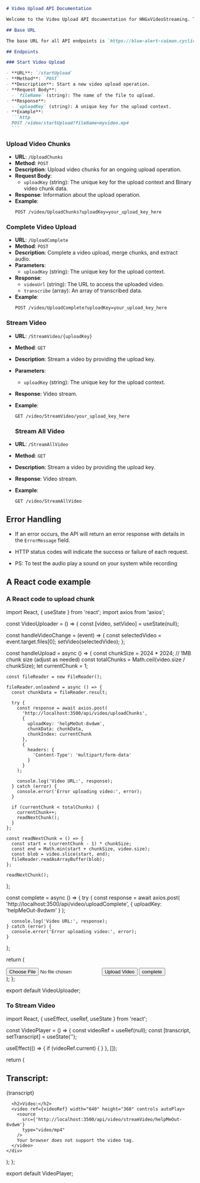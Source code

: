 ````markdown
# Video Upload API Documentation

Welcome to the Video Upload API documentation for HNGxVideoStreaming. This API allows you to manage video uploads, transcriptions, and streaming. Below are the available endpoints and their descriptions.

## Base URL

The base URL for all API endpoints is `https://blue-alert-caiman.cyclic.cloud/api`.

## Endpoints

### Start Video Upload

- **URL**: `/startUpload`
- **Method**: `POST`
- **Description**: Start a new video upload operation.
- **Request Body**:
  - `fileName` (string): The name of the file to upload.
- **Response**:
  - `uploadKey` (string): A unique key for the upload context.
- **Example**:
  ```http
  POST /video/startUpload?fileName=myvideo.mp4
  ```
````

### Upload Video Chunks

- **URL**: `/UploadChunks`
- **Method**: `POST`
- **Description**: Upload video chunks for an ongoing upload operation.
- **Request Body**:
  - `uploadKey` (string): The unique key for the upload context and Binary video chunk data.
- **Response**: Information about the upload operation.
- **Example**:
  ```http
  POST /video/UploadChunks?uploadKey=your_upload_key_here
  ```

### Complete Video Upload

- **URL**: `/UploadComplete`
- **Method**: `POST`
- **Description**: Complete a video upload, merge chunks, and extract audio.
- **Parameters**:
  - `uploadKey` (string): The unique key for the upload context.
- **Response**:
  - `videoUrl` (string): The URL to access the uploaded video.
  - `transcribe` (array): An array of transcribed data.
- **Example**:
  ```http
  POST /video/UploadComplete?uploadKey=your_upload_key_here
  ```

### Stream Video

- **URL**: `/StreamVideo/{uploadKey}`
- **Method**: `GET`
- **Description**: Stream a video by providing the upload key.
- **Parameters**:
  - `uploadKey` (string): The unique key for the upload context.
- **Response**: Video stream.
- **Example**:

  ```http
  GET /video/StreamVideo/your_upload_key_here
  ```

  ### Stream All Video

- **URL**: `/StreamAllVideo`
- **Method**: `GET`
- **Description**: Stream a video by providing the upload key.
- **Response**: Video stream.
- **Example**:
  ```http
  GET /video/StreamAllVideo
  ```

## Error Handling

- If an error occurs, the API will return an error response with details in the `ErrorMessage` field.
- HTTP status codes will indicate the success or failure of each request.

- PS: To test the audio play a sound on your system while recording

## A React code example

### A React code to upload chunk

import React, { useState } from 'react';
import axios from 'axios';

const VideoUploader = () => {
const [video, setVideo] = useState(null);

const handleVideoChange = (event) => {
const selectedVideo = event.target.files[0];
setVideo(selectedVideo);
};

const handleUpload = async () => {
const chunkSize = 2024 \* 2024; // 1MB chunk size (adjust as needed)
const totalChunks = Math.ceil(video.size / chunkSize);
let currentChunk = 1;

    const fileReader = new FileReader();

    fileReader.onloadend = async () => {
      const chunkData = fileReader.result;

      try {
        const response = await axios.post(
          'http://localhost:3500/api/video/uploadChunks',
          {
            uploadKey: 'helpMeOut-8vdwm',
            chunkData: chunkData,
            chunkIndex: currentChunk
          },
          {
            headers: {
              'Content-Type': 'multipart/form-data'
            }
          }
        );

        console.log('Video URL:', response);
      } catch (error) {
        console.error('Error uploading video:', error);
      }

      if (currentChunk < totalChunks) {
        currentChunk++;
        readNextChunk();
      }
    };

    const readNextChunk = () => {
      const start = (currentChunk - 1) * chunkSize;
      const end = Math.min(start + chunkSize, video.size);
      const blob = video.slice(start, end);
      fileReader.readAsArrayBuffer(blob);
    };

    readNextChunk();

};

const complete = async () => {
try {
const response = await axios.post(
'http://localhost:3500/api/video/uploadComplete',
{
uploadKey: 'helpMeOut-8vdwm'
}
);

      console.log('Video URL:', response);
    } catch (error) {
      console.error('Error uploading video:', error);
    }

};

return (

<div>
<input type="file" onChange={handleVideoChange} accept="video/*" />
<button onClick={handleUpload}>Upload Video</button>
<button onClick={complete}>complete</button>
</div>
);
};

export default VideoUploader;

### To Stream Video

import React, { useEffect, useRef, useState } from 'react';

const VideoPlayer = () => {
const videoRef = useRef(null);
const [transcript, setTranscript] = useState('');

useEffect(() => {
if (videoRef.current) {
}
}, []);

return (

<div>
<h2>Transcript:</h2>
<p>{transcript}</p>

      <h2>Video:</h2>
      <video ref={videoRef} width="640" height="360" controls autoPlay>
        <source
          src={'http://localhost:3500/api/video/streamVideo/helpMeOut-8vdwm'}
          type="video/mp4"
        />
        Your browser does not support the video tag.
      </video>
    </div>

);
};

export default VideoPlayer;

